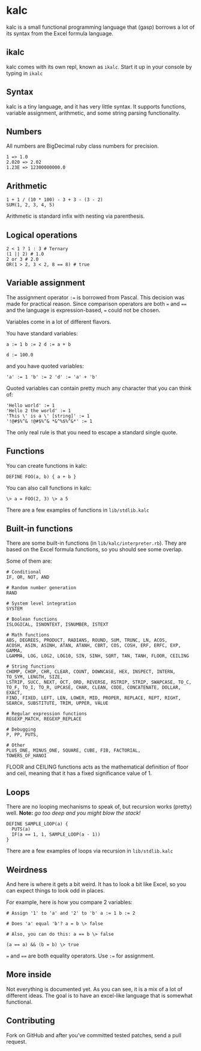 kalc
====

kalc is a small functional programming language that (gasp) borrows a lot of its
syntax from the Excel formula language.

ikalc
-----

kalc comes with its own repl, known as `ikalc`. Start it up in your console by
typing in `ikalc`

Syntax
------

kalc is a tiny language, and it has very little syntax. It supports
functions, variable assignment, arithmetic, and some string parsing
functionality.

Numbers
-------

All numbers are BigDecimal ruby class numbers for precision.

    1 => 1.0
    2.020 => 2.02
    1.23E => 12300000000.0

Arithmetic
----------

    1 + 1 / (10 * 100) - 3 + 3 - (3 - 2)
    SUM(1, 2, 3, 4, 5)

Arithmetic is standard infix with nesting via parenthesis.

Logical operations
------------------

    2 < 1 ? 1 : 3 # Ternary
    (1 || 2) # 1.0
    2 or 3 # 2.0
    OR(1 > 2, 3 < 2, 8 == 8) # true

Variable assignment
-------------------

The assignment operator `:=` is borrowed from Pascal.  This decision was
made for practical reason.  Since comparison operators are both `=` and
`==` and the language is expression-based, `=` could not be chosen.

Variables come in a lot of different flavors.

You have standard variables:

    a := 1 b := 2 d := a + b

    d := 100.0

and you have quoted variables:

    'a' := 1 'b' := 2 'd' := 'a' + 'b'

Quoted variables can contain pretty much any character that you can
think of:

    'Hello world' := 1
    'Hello 2 the world' := 1
    'This \' is a \' [string]' := 1
    '!@#$%^& !@#$%^& *&^%$%^&*' := 1

The only real rule is that you need to escape a standard single quote.

Functions
---------

You can create functions in kalc:

    DEFINE FOO(a, b) { a + b }

You can also call functions in kalc:

    \> a = FOO(2, 3) \> a 5

There are a few examples of functions in `lib/stdlib.kalc`

Built-in functions
------------------

There are some built-in functions (in `lib/kalc/interpreter.rb`). They are based
on the Excel formula functions, so you should see some overlap.

Some of them are:

    # Conditional
    IF, OR, NOT, AND

    # Random number generation
    RAND

    # System level integration
    SYSTEM

    # Boolean functions
    ISLOGICAL, ISNONTEXT, ISNUMBER, ISTEXT

    # Math functions
    ABS, DEGREES, PRODUCT, RADIANS, ROUND, SUM, TRUNC, LN, ACOS,
    ACOSH, ASIN, ASINH, ATAN, ATANH, CBRT, COS, COSH, ERF, ERFC, EXP, GAMMA,
    LGAMMA, LOG, LOG2, LOG10, SIN, SINH, SQRT, TAN, TANH, FLOOR, CEILING

    # String functions
    CHOMP, CHOP, CHR, CLEAR, COUNT, DOWNCASE, HEX, INSPECT, INTERN, TO_SYM, LENGTH, SIZE,
    LSTRIP, SUCC, NEXT, OCT, ORD, REVERSE, RSTRIP, STRIP, SWAPCASE, TO_C,
    TO_F, TO_I, TO_R, UPCASE, CHAR, CLEAN, CODE, CONCATENATE, DOLLAR, EXACT,
    FIND, FIXED, LEFT, LEN, LOWER, MID, PROPER, REPLACE, REPT, RIGHT,
    SEARCH, SUBSTITUTE, TRIM, UPPER, VALUE

    # Regular expression functions
    REGEXP_MATCH, REGEXP_REPLACE

    # Debugging
    P, PP, PUTS,

    # Other
    PLUS_ONE, MINUS_ONE, SQUARE, CUBE, FIB, FACTORIAL,
    TOWERS_OF_HANOI

FLOOR and CEILING functions acts as the mathematical definition of floor and ceil, meaning that it has a fixed significance value of 1.

Loops
-----

There are no looping mechanisms to speak of, but recursion works (pretty) well.
**Note:** *go too deep and you might blow the stack!*

    DEFINE SAMPLE_LOOP(a) {
      PUTS(a)
      IF(a == 1, 1, SAMPLE_LOOP(a - 1))
    }

There are a few examples of loops via recursion in `lib/stdlib.kalc`

Weirdness
---------

And here is where it gets a bit weird. It has to look a bit like Excel, so you
can expect things to look odd in places.

For example, here is how you compare 2 variables:

    # Assign '1' to 'a' and '2' to 'b' a := 1 b := 2

    # Does 'a' equal 'b'? a = b \> false

    # Also, you can do this: a == b \> false

    (a == a) && (b = b) \> true

`=` and `==` are both equality operators. Use `:=` for assignment.

More inside
-----------

Not everything is documented yet. As you can see, it is a mix of a lot of
different ideas. The goal is to have an excel-like language that is somewhat
functional.

Contributing
------------

Fork on GitHub and after you've committed tested patches, send a pull request.
